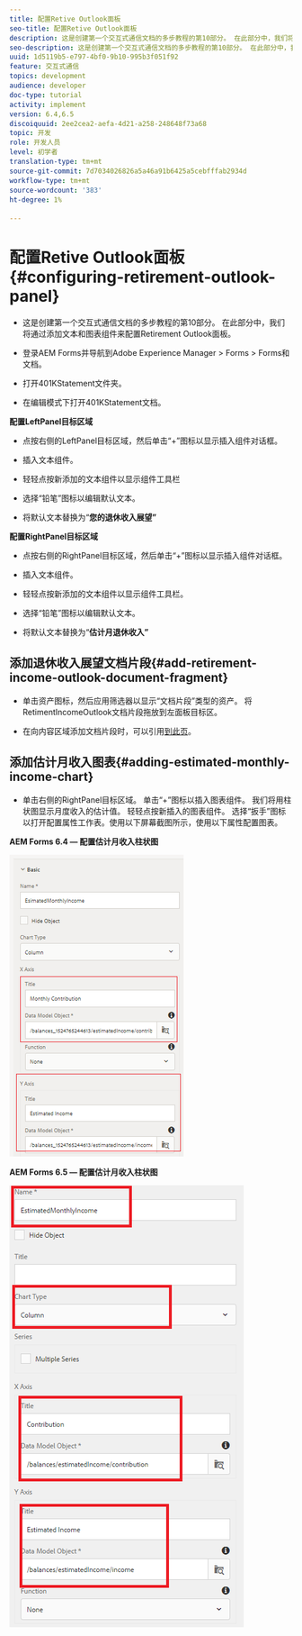 ```yaml
---
title: 配置Retive Outlook面板
seo-title: 配置Retive Outlook面板
description: 这是创建第一个交互式通信文档的多步教程的第10部分。 在此部分中，我们将通过添加文本和图表组件来配置Retirement Outlook面板。
seo-description: 这是创建第一个交互式通信文档的多步教程的第10部分。 在此部分中，我们将通过添加文本和图表组件来配置Retirement Outlook面板。
uuid: 1d5119b5-e797-4bf0-9b10-995b3f051f92
feature: 交互式通信
topics: development
audience: developer
doc-type: tutorial
activity: implement
version: 6.4,6.5
discoiquuid: 2ee2cea2-aefa-4d21-a258-248648f73a68
topic: 开发
role: 开发人员
level: 初学者
translation-type: tm+mt
source-git-commit: 7d7034026826a5a46a91b6425a5cebfffab2934d
workflow-type: tm+mt
source-wordcount: '383'
ht-degree: 1%

---
```



# 配置Retive Outlook面板{#configuring-retirement-outlook-panel}

* 这是创建第一个交互式通信文档的多步教程的第10部分。 在此部分中，我们将通过添加文本和图表组件来配置Retirement Outlook面板。

* 登录AEM Forms并导航到Adobe Experience Manager > Forms > Forms和文档。

* 打开401KStatement文件夹。

* 在编辑模式下打开401KStatement文档。

**配置LeftPanel目标区域**

* 点按右侧的LeftPanel目标区域，然后单击“+”图标以显示插入组件对话框。

* 插入文本组件。

* 轻轻点按新添加的文本组件以显示组件工具栏

* 选择“铅笔”图标以编辑默认文本。

* 将默认文本替换为“**您的退休收入展望”**

**配置RightPanel目标区域**

* 点按右侧的RightPanel目标区域，然后单击“+”图标以显示插入组件对话框。

* 插入文本组件。

* 轻轻点按新添加的文本组件以显示组件工具栏。

* 选择“铅笔”图标以编辑默认文本。

* 将默认文本替换为“**估计月退休收入”**

## 添加退休收入展望文档片段{#add-retirement-income-outlook-document-fragment}

* 单击资产图标，然后应用筛选器以显示“文档片段”类型的资产。 将RetimentIncomeOutlook文档片段拖放到左面板目标区。

* 在向内容区域添加文档片段时，可以引用[到此页](https://helpx.adobe.com/experience-manager/kt/forms/using/interactive-communication-web-channel-aem-forms/9.html)。

## 添加估计月收入图表{#adding-estimated-monthly-income-chart}

* 单击右侧的RightPanel目标区域。 单击“+”图标以插入图表组件。 我们将用柱状图显示月度收入的估计值。 轻轻点按新插入的图表组件。 选择“扳手”图标以打开配置属性工作表。使用以下屏幕截图所示，使用以下属性配置图表。

**AEM Forms 6.4 — 配置估计月收入柱状图**

![form64](assets/estimatedmonthlyincomechart.png)

**AEM Forms 6.5 — 配置估计月收入柱状图**

![forms65](assets/estimatedmonthlyincomechart65.PNG)





